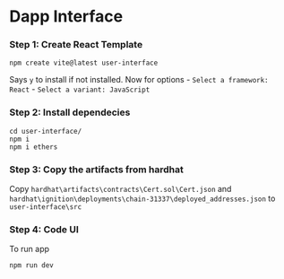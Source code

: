 # Dapp Interface

### Step 1: Create React Template

```
npm create vite@latest user-interface
```
Says `y` to install if not installed. Now for options - `Select a framework: React` - `Select a variant: JavaScript`

### Step 2: Install dependecies
```
cd user-interface/
npm i
npm i ethers
```

### Step 3: Copy the artifacts from hardhat

Copy `hardhat\artifacts\contracts\Cert.sol\Cert.json` and  `hardhat\ignition\deployments\chain-31337\deployed_addresses.json` to `user-interface\src`

### Step 4: Code UI

To run app
```
npm run dev
```